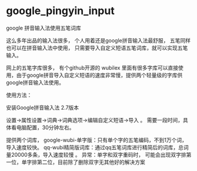 # google_pingyin_input
google 拼音输入法使用五笔词库

这么多年出品的输入法很多， 个人用着还是google拼音输入法最舒服， 五笔同样也可以在拼音输入法中使用， 只需要导入自定义短语五笔词库，就可以实现五笔输入。

网上的五笔字库很多， 有个github开源的 wubilex 里面有很多字库可以直接使用，由于google拼音导入自定义短语的速度非常慢，提供两个轻量级的字库供google拼音输入法使用。

使用方法：

安装Google拼音输入法 2.7版本

设置->属性设置->词典->词典选项->编辑自定义短语->导入 。 需要一段时间，具体看电脑配置，30分钟左右。


提供两个词库， 
google-wubi-单字版：只有单个字的五笔编码，不到1万个词，导入速度较快。
qq-wubi精简版词库：通过qq五笔词库进行精简后的词库，总词量20000多条，导入速度较慢 。 异常：单字和双字重码时， 可能会出现双字排第一位，单字排第二位，目前除了删除双字无其他好的解决方案
